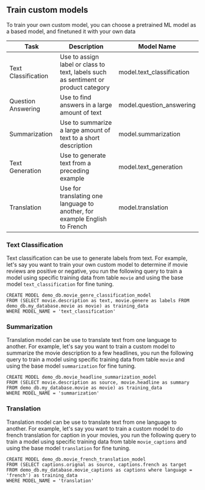 
## Train custom models
To train your own custom model, you can choose a pretrained ML model as a based model, and finetuned it with your own data

| Task            				| Description                                                         										| Model Name 										|
| ----------------------- | -----------------------------------------------                       									| ----------------------------- |
| Text Classification     | Use to assign label or class to text, labels such as sentiment or product category			| model.text_classification    | 
| Question Answering      | Use to find answers in a large amount of text    																			  | model.question_answering | 
| Summarization           | Use to summarize a large amount of text to a short description													| model.summarization     			| 
| Text Generation         | Use to generate text from a preceding example 																					| model.text_generation     		| 
| Translation             | Use for translating one language to another, for example English to French							| model.translation    					|

### Text Classification 

Text classification can be use to generate labels from text. For example, let's say you want to train your own custom model to determine if movie reviews are positive or negative, you run the following query to train a model using specific training data from table `movie` and using the base model `text_classification` for fine tuning.
```
CREATE MODEL demo_db.movie_genre_classification_model
FROM (SELECT movie.description as text, movie.genere as labels FROM demo_db.my_database.movie as movie) as training_data
WHERE MODEL_NAME = 'text_classification'
```

### Summarization

Translation model can be use to translate text from one language to another. For example, let's say you want to train a custom model to summarize the movie description to a few headlines, you run the following query to train a model using specific training data from table `movie` and using the base model `summarization` for fine tuning.
```
CREATE MODEL demo_db.movie_headline_summarization_model
FROM (SELECT movie.description as source, movie.headline as summary FROM demo_db.my_database.movie as movie) as training_data
WHERE MODEL_NAME = 'summarization'
```

### Translation

Translation model can be use to translate text from one language to another. For example, let's say you want to train a custom model to do french translation for caption in your movies, you run the following query to train a model using specific training data from table `movie_captions` and using the base model `translation` for fine tuning.
```
CREATE MODEL demo_db.movie_french_translation_model
FROM (SELECT captions.orignal as source, captions.french as target FROM demo_db.my_database.movie_captions as captions where language = 'french') as training_data
WHERE MODEL_NAME = 'translation'
```
